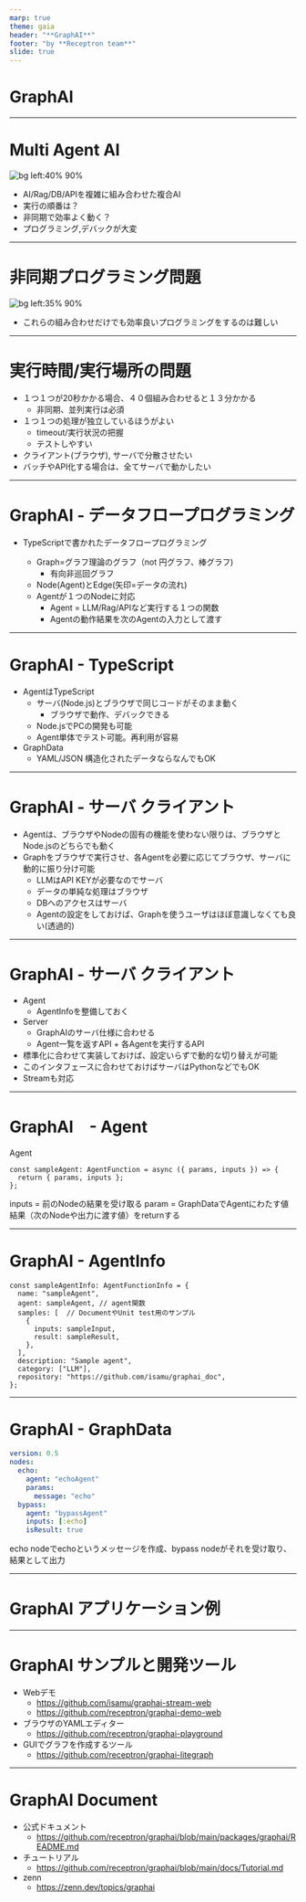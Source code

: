 ```yaml
---
marp: true
theme: gaia
header: "**GraphAI**"
footer: "by **Receptron team**"
slide: true
---
```


# GraphAI


---
# Multi Agent AI

![bg left:40% 90%](./many_agents.png)

- AI/Rag/DB/APIを複雑に組み合わせた複合AI
- 実行の順番は？
- 非同期で効率よく動く？
- プログラミング,デバックが大変


---
# 非同期プログラミング問題

![bg left:35% 90%](./async-await.png)

- これらの組み合わせだけでも効率良いプログラミングをするのは難しい

---

# 実行時間/実行場所の問題

- １つ１つが20秒かかる場合、４０個組み合わせると１３分かかる
  - 非同期、並列実行は必須
- １つ１つの処理が独立しているほうがよい
   - timeout/実行状況の把握
   - テストしやすい
- クライアント(ブラウザ), サーバで分散させたい
- バッチやAPI化する場合は、全てサーバで動かしたい


---

# GraphAI - データフロープログラミング

- TypeScriptで書かれたデータフロープログラミング

  - Graph=グラフ理論のグラフ（not 円グラフ、棒グラフ)
    - 有向非巡回グラフ
  - Node(Agent)とEdge(矢印=データの流れ)
  - Agentが１つのNodeに対応
    - Agent = LLM/Rag/APIなど実行する１つの関数
    - Agentの動作結果を次のAgentの入力として渡す
---

# GraphAI - TypeScript

- AgentはTypeScript
  - サーバ(Node.js)とブラウザで同じコードがそのまま動く
    - ブラウザで動作、デバックできる
  - Node.jsでPCの開発も可能
  - Agent単体でテスト可能。再利用が容易
- GraphData
  - YAML/JSON 構造化されたデータならなんでもOK

----

# GraphAI - サーバ クライアント

- Agentは、ブラウザやNodeの固有の機能を使わない限りは、ブラウザとNode.jsのどちらでも動く
- Graphをブラウザで実行させ、各Agentを必要に応じてブラウザ、サーバに動的に振り分け可能
  - LLMはAPI KEYが必要なのでサーバ
  - データの単純な処理はブラウザ
  - DBへのアクセスはサーバ
  - Agentの設定をしておけば、Graphを使うユーザはほぼ意識しなくても良い(透過的)

----

# GraphAI - サーバ クライアント

- Agent
  - AgentInfoを整備しておく
- Server
  - GraphAIのサーバ仕様に合わせる
  - Agent一覧を返すAPI + 各Agentを実行するAPI
- 標準化に合わせて実装しておけば、設定いらずで動的な切り替えが可能
- このインタフェースに合わせておけばサーバはPythonなどでもOK
- Streamも対応


----
# GraphAI　- Agent
Agent
```typesctipt
const sampleAgent: AgentFunction = async ({ params, inputs }) => {
  return { params, inputs };
};
```
inputs = 前のNodeの結果を受け取る
param = GraphDataでAgentにわたす値
結果（次のNodeや出力に渡す値）をreturnする


----

# GraphAI - AgentInfo
```typesctipt
const sampleAgentInfo: AgentFunctionInfo = {
  name: "sampleAgent",
  agent: sampleAgent, // agent関数
  samples: [  // DocumentやUnit test用のサンプル
    {
      inputs: sampleInput,
      result: sampleResult,
    },
  ],
  description: "Sample agent",
  category: ["LLM"],
  repository: "https://github.com/isamu/graphai_doc",
};
```
----
# GraphAI - GraphData
```YAML
version: 0.5
nodes:
  echo:
    agent: "echoAgent"
    params:
      message: "echo"
  bypass:
    agent: "bypassAgent"
    inputs: [:echo]
    isResult: true
```
echo nodeでechoというメッセージを作成、bypass nodeがそれを受け取り、結果として出力

----

  # GraphAI アプリケーション例



----

  # GraphAI サンプルと開発ツール

  - Webデモ
    - https://github.com/isamu/graphai-stream-web
    - https://github.com/receptron/graphai-demo-web
  - ブラウザのYAMLエディター
    - https://github.com/receptron/graphai-playground
  - GUIでグラフを作成するツール
    - https://github.com/receptron/graphai-litegraph


----

  # GraphAI Document

- 公式ドキュメント
  - https://github.com/receptron/graphai/blob/main/packages/graphai/README.md
- チュートリアル
  - https://github.com/receptron/graphai/blob/main/docs/Tutorial.md
- zenn
  - https://zenn.dev/topics/graphai
